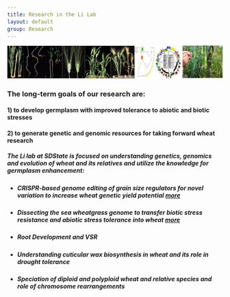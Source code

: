 ```yaml
---
title: Research in the Li Lab
layout: default
group: Research
---
```


<img class="img-responsive center-block" src="/static/img/lilab1.jpg" alt="Our Research">

### The long-term goals of our research are: 


#### 1) to develop germplasm with improved tolerance to abiotic and biotic stresses  


#### 2) to generate genetic and genomic resources for taking forward wheat research




##### The Li lab at SDState is focused on understanding genetics, genomics and evolution of wheat and its relatives and utilize the knowledge for germplasm enhancement:




* ##### _CRISPR-based genome editing of grain size regulators for novel variation to increase wheat genetic yield potential_ [more](/grainsize_project/)





* ##### _Dissecting the sea wheatgrass genome to transfer biotic stress resistance and abiotic stress tolerance into wheat_ [more](/swg/)





* ##### _Root Development and VSR_





* ##### _Understanding cuticular wax biosynthesis in wheat and its role in drought tolerance_





* ##### _Speciation of diploid and polyploid wheat and relative species and role of chromosome rearrangements_






